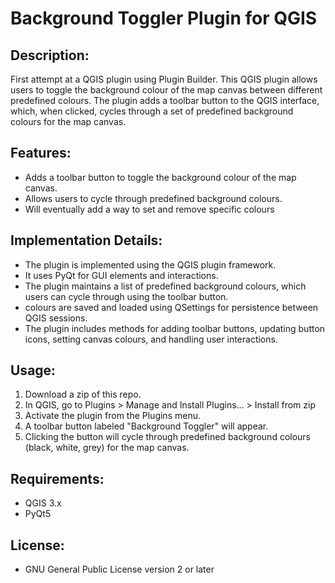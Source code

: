 # Background Toggler Plugin for QGIS

## Description:

First attempt at a QGIS plugin using Plugin Builder.
This QGIS plugin allows users to toggle the background colour of the map canvas between different predefined colours. The plugin adds a toolbar button to the QGIS interface, which, when clicked, cycles through a set of predefined background colours for the map canvas.

## Features:

- Adds a toolbar button to toggle the background colour of the map canvas.
- Allows users to cycle through predefined background colours.
- Will eventually add a way to set and remove specific colours

## Implementation Details:

- The plugin is implemented using the QGIS plugin framework.
- It uses PyQt for GUI elements and interactions.
- The plugin maintains a list of predefined background colours, which users can cycle through using the toolbar button.
- colours are saved and loaded using QSettings for persistence between QGIS sessions.
- The plugin includes methods for adding toolbar buttons, updating button icons, setting canvas colours, and handling user interactions.

## Usage:

1. Download a zip of this repo.
2. In QGIS, go to Plugins > Manage and Install Plugins... > Install from zip
3. Activate the plugin from the Plugins menu.
4. A toolbar button labeled "Background Toggler" will appear.
5. Clicking the button will cycle through predefined background colours (black, white, grey) for the map canvas.

## Requirements:

- QGIS 3.x
- PyQt5

## License:

- GNU General Public License version 2 or later
